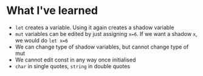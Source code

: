 # What I've learned

- `let` creates a variable. Using it again creates a shadow variable
- `mut` variables can be edited by just assigning `x=6`. If we want a shadow `x`, we would do `let x=6`
- We can change type of shadow variables, but cannot change type of mut
- We cannot edit const in any way once initialised
- `char` in single quotes, `string` in double quotes